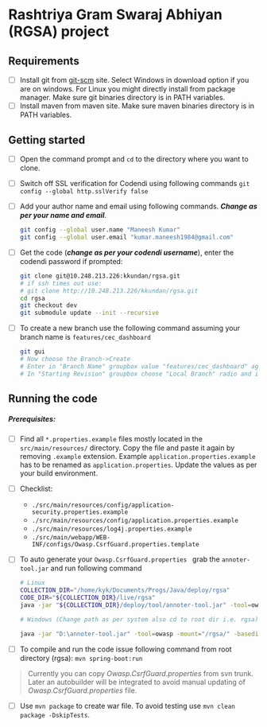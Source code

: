 # Rashtriya Gram Swaraj Abhiyan (RGSA) project

## Requirements

- [ ] Install git from [git-scm](https://git-scm.com/downloads) site. Select Windows in download option if you are on windows. For Linux you might directly install from package manager. Make sure git binaries directory is in PATH variables.
- [ ] Install maven from maven site. Make sure maven binaries directory is in PATH variables.

## Getting started 

- [ ] Open the command prompt and `cd` to the directory where you want to clone.

- [ ] Switch off SSL verification for Codendi using following commands
  `git config --global http.sslVerify false`

- [ ] Add your author name and email using following commands. ***Change as per your name and email***.

  ```bash
  git config --global user.name "Maneesh Kumar"
  git config --global user.email "kumar.maneesh1984@gmail.com"
  ```

- [ ] Get the code (***change as per your codendi username***), enter the codendi password if prompted:

  ```bash
  git clone git@10.248.213.226:kkundan/rgsa.git
  # if ssh times out use:
  # git clone http://10.248.213.226/kkundan/rgsa.git 
  cd rgsa
  git checkout dev
  git submodule update --init --recursive
  ```

- [ ] To create a new branch use the following command assuming your branch name is `features/cec_dashboard`

  ```bash
  git gui
  # Now choose the Branch->Create 
  # Enter in "Branch Name" groupbox value "features/cec_dashboard" against Name text field.
  # In "Starting Revision" groupbox choose "Local Branch" radio and in select box select "dev" branch.
  ```



## Running the code

##### Prerequisites:

- [ ] Find all `*.properties.example` files mostly located in the `src/main/resources/` directory. Copy the file and paste it again by removing `.example` extension. Example `application.properties.example` has to be renamed as `application.properties`. Update the values as per your build environment.

- [ ] Checklist:

  + `./src/main/resources/config/application-security.properties.example`
  + `./src/main/resources/config/application.properties.example`
  + `./src/main/resources/log4j.properties.example`
  + `./src/main/webapp/WEB-INF/configs/Owasp.CsrfGuard.properties.template`

- [ ] To auto generate your `Owasp.CsrfGuard.properties ` grab the `annoter-tool.jar` and run following command

  ```bash
  # Linux
  COLLECTION_DIR="/home/kyk/Documents/Progs/Java/deploy/rgsa"
  CODE_DIR="${COLLECTION_DIR}/live/rgsa"
  java -jar "${COLLECTION_DIR}/deploy/tool/annoter-tool.jar" -tool=owasp -mount="/rgsa/" -basedir="${CODE_DIR}/src/main/java/gov/in/rgsa/controller" -t="${CODE_DIR}/src/main/webapp/WEB-INF/configs/Owasp.CsrfGuard.properties.template" -o="${CODE_DIR}/src/main/webapp/WEB-INF/configs/Owasp.CsrfGuard.properties" 2>&1 > /dev/null
  
  # Windows (Change path as per system also cd to root dir i.e. rgsa)
  
  java -jar "D:\annoter-tool.jar" -tool=owasp -mount="/rgsa/" -basedir="src\main\java\gov\in\rgsa\controller" -t="src\main\webapp\WEB-INF\configs\Owasp.CsrfGuard.properties.template" -o="src\main\webapp\WEB-INF\configs\Owasp.CsrfGuard.properties" > nul 2>&1
  
  ```

  

- [ ] To compile and run the code issue following command from root directory (rgsa):
  `mvn spring-boot:run`

> Currently you can copy *Owasp.CsrfGuard.properties* from svn trunk. Later an autobuilder will be integrated to avoid manual updating of *Owasp.CsrfGuard.properties* file. 

- [ ] Use `mvn package` to create war file. To avoid testing use `mvn clean package -DskipTests`.
